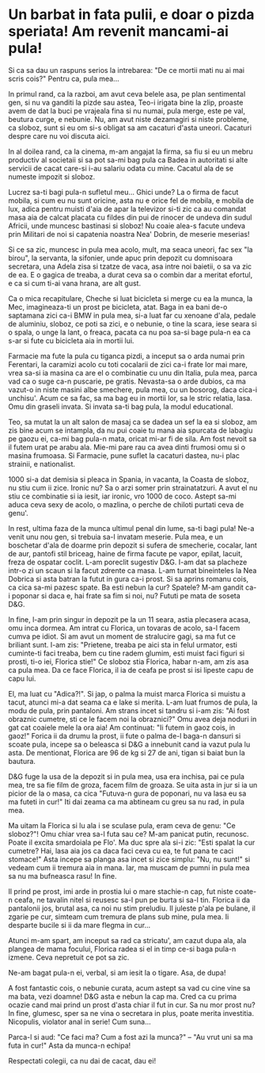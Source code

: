 # Un barbat in fata pulii, e doar o pizda speriata! Am revenit mancami-ai pula!

Si ca sa dau un raspuns serios la intrebarea: "De ce mortii mati nu ai mai scris cois?" Pentru ca, pula mea...

In primul rand, ca la razboi, am avut ceva belele asa, pe plan sentimental gen, si nu va ganditi la pizde sau astea, Teo-i irigata bine la zlip, proaste avem de dat la buci pe vrajeala fina si nu numai, pula merge, este pe val, beutura curge, e nebunie. Nu, am avut niste dezamagiri si niste probleme, ca sloboz, sunt si eu om si-s obligat sa am cacaturi d'asta uneori. Cacaturi despre care nu voi discuta aici.

In al doilea rand, ca la cinema, m-am angajat la firma, sa fiu si eu un mebru productiv al societaii si sa pot sa-mi bag pula ca Badea in autoritati si alte servicii de cacat care-si i-au salariu odata cu mine. Cacatul ala de se numeste impozit si sloboz.

Lucrez sa-ti bagi pula-n sufletul meu... Ghici unde? La o firma de facut mobila, si cum eu nu sunt oricine, asta nu e orice fel de mobila, e mobila de lux, adica pentru muisti d'aia de apar la televizor si-ti zic ca au comandat masa aia de calcat placata cu fildes din pui de rinocer de undeva din sudul Africii, unde muncesc bastinasi si sloboz! Nu coaie alea-s facute undeva prin Militari de noi si capatenia noastra Nea' Dobrin, de meserie meserias!

Si ce sa zic, muncesc in pula mea acolo, mult, ma seaca uneori, fac sex "la birou", la servanta, la sifonier, unde apuc prin depozit cu domnisoara secretara, una Adela zisa si tzatze de vaca, asa intre noi baietii, o sa va zic de ea. E o gagica de treaba, a durat ceva sa o combin dar a meritat efortul, e ca si cum ti-ai vana hrana, are alt gust.

Ca o mica recapitulare, Cheche si luat bicicleta si merge cu ea la munca, la Mec, imagineaza-ti un prost pe bicicleta, atat. Baga in ea bani de-o saptamana zici ca-i BMW in pula mea, si-a luat far cu xenoane d'ala, pedale de aluminiu, sloboz, ce poti sa zici, e o nebunie, o tine la scara, iese seara si o spala, o unge la lant, o freaca, pacata ca nu poa sa-si bage pula-n ea ca s-ar si fute cu bicicleta aia in mortii lui.

Farmacie ma fute la pula cu tiganca pizdi, a inceput sa o arda numai prin Ferentari, la caramizi acolo cu toti cocalarii de zici ca-i frate lor mai mare, vrea sa-si ia masina ca are el o combinatie cu unu din Italia, pula mea, parca vad ca o suge ca-n puscarie, pe gratis. Nevasta-sa o arde dubios, ca ma vazut-o in niste masini albe smechere, pula mea, cu un bosorog, daca cica-i unchisu'. Acum ce sa fac, sa ma bag eu in mortii lor, sa le stric relatia, lasa. Omu din graseli invata. Si invata sa-ti bag pula, la modul educational.

Teo, sa mutat la un alt salon de masaj ca se dadea un sef la ea si sloboz, am zis bine acum se intampla, da nu pui coaie tu mana aia spurcata de labagiu pe gaozu ei, ca-mi bag pula-n mata, oricat mi-ar fi de sila. Am fost nevoit sa il futem urat pe arabu ala. Mie-mi pare rau ca avea dinti frumosi omu si o masina frumoasa. Si Farmacie, pune suflet la cacaturi dastea, nu-i plac strainii, e nationalist.

1000 si-a dat demisia si pleaca in Spania, in vacanta, la Coasta de sloboz, nu stiu cum ii zice. Ironic nu? Sa o arzi somer prin strainatatzuri. A avut el nu stiu ce combinatie si ia iesit, iar ironic, vro 1000 de coco. Astept sa-mi aduca ceva sexy de acolo, o mazlina, o perche de chiloti purtati ceva de genu'.

In rest, ultima faza de la munca ultimul penal din lume, sa-ti bagi pula! Ne-a venit unu nou gen, si trebuia sa-l invatam meserie. Pula mea, e un boschetar d'ala de doarme prin depozit si sufera de smecherie, cocalar, lant de aur, pantofi stil briceag, haine de firma facute pe vapor, epilat, lacuit, freza de ospatar coclit. L-am poreclit sugestiv D&G. I-am dat sa placheze intr-o zi un scaun si la facut zdrente ca masa. L-am turnat bineinteles la Nea Dobrica si asta batran la futut in gura ca-i prost. Si sa aprins romanu cois, ca cica sa-mi pazesc spate. Ba esti nebun la cur? Spatele? M-am gandit ca-i poponar si daca e, hai frate sa fim si noi, nu? Fututi pe mata de soseta D&G.

In fine, l-am prin singur in depozit pe la un 11 seara, astia plecasera acasa, omu inca dormea. Am intrat cu Florica, un tovaras de acolo, sa-l facem cumva pe idiot. Si am avut un moment de stralucire gagi, sa ma fut ce briliant sunt. I-am zis: "Prietene, treaba pe aici sta in felul urmator, esti cuminte-ti faci treaba, bem cu tine radem glumim, esti muist faci figuri si prosti, ti-o iei, Florica stie!" Ce sloboz stia Florica, habar n-am, am zis asa ca pula mea. Da ce face Florica, il ia de ceafa pe prost si isi lipeste capu de capu lui.

El, ma luat cu "Adica?!". Si jap, o palma la muist marca Florica si muistu a tacut, atunci mi-a dat seama ca e lake si merita. L-am luat frumos de pula, la modu de pula, prin pantaloni. Am strans incet si tandru si i-am zis: "Ai fost obraznic cumetre, sti ce le facem noi la obraznici?" Omu avea deja noduri in gat cat coaiele mele la ora aia! Am continuat: "Ii futem in gaoz cois, in gaoz!" Forica ii da drumu la prost, ii fute o palma de-l baga-n dansuri si scoate pula, incepe sa o beleasca si D&G a innebunit cand ia vazut pula lu asta. De mentionat, Florica are 96 de kg si 27 de ani, tigan si baiat bun la bautura.

D&G fuge la usa de la depozit si in pula mea, usa era inchisa, pai ce pula mea, tre sa fie film de groza, facem film de groaza. Se uita asta in jur si ia un picior de la o masa, ca cica "Futuva-n gura de poponari, nu va lasa eu sa ma futeti in cur!" Iti dai zeama ca ma abtineam cu greu sa nu rad, in pula mea.

Ma uitam la Florica si lu ala i se sculase pula, eram ceva de genu: "Ce sloboz?"! Omu chiar vrea sa-l futa sau ce? M-am panicat putin, recunosc. Poate il excita smardoiala pe Flo'. Ma duc spre ala si-i zic: "Esti spalat la cur cumetre? Hai, lasa aia jos ca daca faci ceva cu ea, te fut pana te caci stomace!" Asta incepe sa planga asa incet si zice simplu: "Nu, nu sunt!" si vedeam cum ii tremura aia in mana. Iar, ma muscam de pumni in pula mea sa nu ma bufneasca rasu! In fine.

Il prind pe prost, imi arde in prostia lui o mare stachie-n cap, fut niste coate-n ceafa, ne tavalin nitel si reusesc sa-l pun pe burta si sa-l tin. Florica ii da pantalonii jos, brutal asa, ca noi nu stim preludiu. Il juleste p'ala pe bulane, il zgarie pe cur, simteam cum tremura de plans sub mine, pula mea. Ii desparte bucile si ii da mare flegma in cur...

Atunci m-am spart, am inceput sa rad ca stricatu', am cazut dupa ala, ala plangea de mama focului, Florica radea si el in timp ce-si baga pula-n izmene. Ceva nepretuit ce pot sa zic.

Ne-am bagat pula-n ei, verbal, si am iesit la o tigare. Asa, de dupa!

A fost fantastic cois, o nebunie curata, acum astept sa vad cu cine vine sa ma bata, vezi doamne! D&G asta e nebun la cap ma. Cred ca cu prima ocazie cand mai prind un prost d'asta chiar il fut in cur. Sa nu mor prost nu? In fine, glumesc, sper sa ne vina o secretara in plus, poate merita investitia. Nicopulis, violator anal in serie! Cum suna...

Parca-l si aud: "Ce faci ma? Cum a fost azi la munca?" – "Au vrut uni sa ma futa in cur!" Asta da munca-n echipa!

Respectati colegii, ca nu dai de cacat, dau ei!